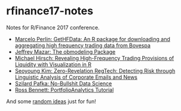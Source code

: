 # rfinance17-notes

Notes for R/Finance 2017 conference.

* [Marcelo Perlin: GetHFData: An R package for downloading and aggregating high frequency trading data from Bovespa](gethfdata.md)
* [Jeffrey Mazar: The obmodeling Package](obmodeling.md)
* [Michael Hirsch: Revealing High-Frequency Trading Provisions of Liquidity with Visualization in R](hft-provisions.md)
* [Seoyoung Kim: Zero-Revelation RegTech: Detecting Risk through Linguistic Analysis of Corporate Emails and News](regtech.md)
* [Szilard Pafka: No-Bullshit Data Science](nobullshit.md)
* [Ross Bennett: PortfolioAnalytics Tutorial](portfolio-analytics.md)

And some [random ideas](random-ideas.md) just for fun!

